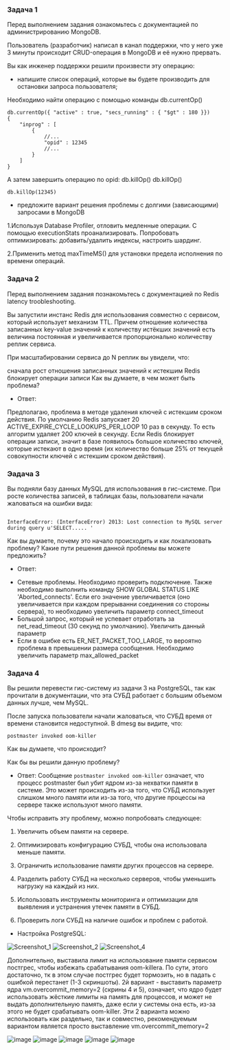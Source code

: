 ### Задача 1

Перед выполнением задания ознакомьтесь с документацией по администрированию MongoDB.

Пользователь (разработчик) написал в канал поддержки, что у него уже 3 минуты происходит CRUD-операция в MongoDB и её нужно прервать.

Вы как инженер поддержки решили произвести эту операцию:

* напишите список операций, которые вы будете производить для остановки запроса пользователя;

Необходимо найти операцию с помощью команды db.currentOp()

```
db.currentOp({ "active" : true, "secs_running" : { "$gt" : 180 }})
{
    "inprog" : [
        {
            //...
            "opid" : 12345
            //...
        }
    ]
}

```
А затем завершить операцию по opid: db.killOp()
db.killOp(<opId>)

```
db.killOp(12345)

```
* предложите вариант решения проблемы с долгими (зависающими) запросами в MongoDB

1.Используя Database Profiler, отловить медленные операции. С помощью executionStats проанализировать. Попробовать оптимизировать: добавить/удалить индексы, настроить шардинг.

2.Применить метод maxTimeMS() для установки предела исполнения по времени операций.

### Задача 2

Перед выполнением задания познакомьтесь с документацией по Redis latency troobleshooting.

Вы запустили инстанс Redis для использования совместно с сервисом, который использует механизм TTL. Причем отношение количества записанных key-value значений к количеству истёкших значений есть величина постоянная и увеличивается пропорционально количеству реплик сервиса.

При масштабировании сервиса до N реплик вы увидели, что:

сначала рост отношения записанных значений к истекшим
Redis блокирует операции записи
Как вы думаете, в чем может быть проблема?

* Ответ:

Предполагаю, проблема в методе удаления ключей с истекшим сроком действия. По умолчанию Redis запускает 20 ACTIVE_EXPIRE_CYCLE_LOOKUPS_PER_LOOP 10 раз в секунду. То есть алгоритм удаляет 200 ключей в секунду. Если Redis блокирует операции записи, значит в базе появилось большое количество ключей, которые истекают в одно время (их количество больше 25% от текущей совокупности ключей с истекшим сроком действия).

### Эадача 3

Вы подняли базу данных MySQL для использования в гис-системе. При росте количества записей, в таблицах базы, пользователи начали жаловаться на ошибки вида:

```

InterfaceError: (InterfaceError) 2013: Lost connection to MySQL server during query u'SELECT..... '

```

Как вы думаете, почему это начало происходить и как локализовать проблему?
Какие пути решения данной проблемы вы можете предложить?

* Ответ:


- Сетевые проблемы. Необходимо проверить подключение. Также необходимо выполнить команду 
SHOW GLOBAL STATUS LIKE 'Aborted_connects'. Если его значение увеличивается (оно увеличивается 
при каждом прерыванни соединения со стороны сервера), то необходимо увеличить параметр connect_timeout
- Большой запрос, который не успевает отработать за net_read_timeout (30 секунд по умолчанию). 
Увеличить данный параметр
- Если в ошибке есть ER_NET_PACKET_TOO_LARGE, то вероятно проблема в превышении размера сообщения. 
Необходимо увеличить параметр max_allowed_packet

### Задача 4

Вы решили перевести гис-систему из задачи 3 на PostgreSQL, так как прочитали в документации, что эта СУБД работает с большим объемом данных лучше, чем MySQL.

После запуска пользователи начали жаловаться, что СУБД время от времени становится недоступной. В dmesg вы видите, что:

```
postmaster invoked oom-killer

```
Как вы думаете, что происходит?

Как бы вы решили данную проблему?

* Ответ:
Сообщение `postmaster invoked oom-killer` означает, что процесс postmaster был убит ядром из-за нехватки памяти в системе. Это может происходить из-за того, что СУБД использует слишком много памяти или из-за того, что другие процессы на сервере также используют много памяти.

Чтобы исправить эту проблему, можно попробовать следующее:

1. Увеличить объем памяти на сервере.

2. Оптимизировать конфигурацию СУБД, чтобы она использовала меньше памяти.

3. Ограничить использование памяти других процессов на сервере.

4. Разделить работу СУБД на несколько серверов, чтобы уменьшить нагрузку на каждый из них.

5. Использовать инструменты мониторинга и оптимизации для выявления и устранения утечек памяти в СУБД.

6. Проверить логи СУБД на наличие ошибок и проблем с работой.

* Настройка PostgreSQL:
  
![Screenshot_1](https://github.com/Tichenko/devops-netology/assets/116817153/2e25ca59-72a9-4a66-ad2d-e25cc0916cc7)
![Screenshot_2](https://github.com/Tichenko/devops-netology/assets/116817153/b510a494-18f5-47ab-aa77-27d13629e75b)
![Screenshot_4](https://github.com/Tichenko/devops-netology/assets/116817153/30b441f7-cab7-4b37-ab39-f55bb6e90560)

Дополнительно, выставила лимит на использование памяти сервисом постгрес, чтобы избежать срабатывания oom-killera. По сути, этого достаточно, тк в этом случае постгрес будет тормозить, но в падать с ошибкой перестанет (1-3 скриншоты).
2й вариант - выставить параметр ядра vm.overcommit_memory=2 (скрины 4 и 5), означает, что ядро будет использовать жёсткие лимиты на память для процессов, и может не выдать дополнительную память, даже если у системы она есть, из-за этого не будет срабатывать oom-killer.
Эти 2 варианта можно использовать как раздельно, так и совместно, рекомендуемым вариантом является просто выставление vm.overcommit_memory=2

![image](https://github.com/Tichenko/devops-netology/assets/116817153/3a68c977-932d-4353-9be7-0f77a8e54a98)
![image](https://github.com/Tichenko/devops-netology/assets/116817153/68723679-45f9-42a6-b9af-2af3b45157d3)
![image](https://github.com/Tichenko/devops-netology/assets/116817153/36e988f9-0b54-4c74-b7a8-dca2b804cdf3)
![image](https://github.com/Tichenko/devops-netology/assets/116817153/cb914b57-e6c2-417d-adff-e7fefc803f76)
![image](https://github.com/Tichenko/devops-netology/assets/116817153/a7f5db45-0bf8-4dc0-b5ef-91838a1d0d56)






